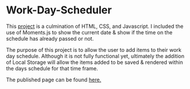 # Work-Day-Scheduler

This [project](./assets/images/Preview.png) is a culmination of HTML, CSS, and Javascript. I included the use of Moments.js to show the current date & show if the time on the schedule has already passed or not.

The purpose of this project is to allow the user to add items to their work day schedule. Although it is not fully functional yet, ultimately the addition of Local Storage will allow the items added to be saved & rendered within the days schedule for that time frame.

The published page can be found [here.](https://selburke.github.io/Work-Day-Scheduler/)
